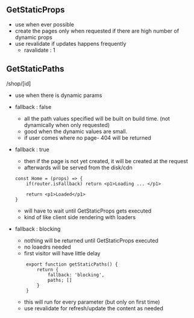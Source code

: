 ## GetStaticProps

- use when ever possible
- create the pages only when requested if there are high number of dynamic props
- use revalidate if updates happens frequently
    - ravalidate : 1

## GetStaticPaths

/shop/[id]
- use when there is dynamic params
- fallback : false
    - all the path values specified will be built on build time. (not dynamically when only requested)
    - good when the dynamic values are small.
    - if user comes where no page- 404 will be returned
- fallback : true
    - then if the page is not yet created, it will be created at the request
    - afterwards will be served from the disk/cdn

    ```
    const Home = (props) => {
        if(router.isFallback) return <p1>Loading ... </p1>

        return <p1>Loaded</p1>   
    }
    ```

    - will have to wait until GetStaticProps gets executed
    - kind of like client side rendering with loaders

- fallback : blocking
    - nothing will be returned until GetStaticProps executed
    - no loaedrs needed
    - first visitor will have little delay

    ```
        export function getStaticPaths() {
            return {
                fallback: 'blocking',
                paths; []
            }
        }
    ```
    - this will run for every parameter (but only on first time)
    - use revalidate for refresh/update the content as needed
